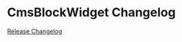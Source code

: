 # CmsBlockWidget Changelog

[Release Changelog](https://github.com/spryker-shop/CmsBlockWidget/releases)
